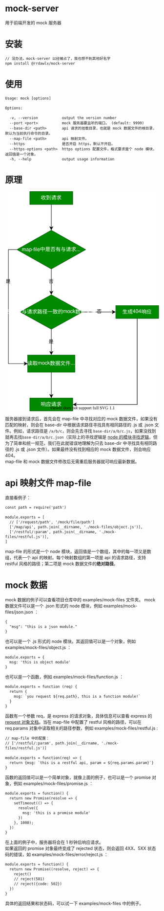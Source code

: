 # mock-server
用于前端开发的 mock 服务器

# 安装
```
// 没办法，mock-server 以经被占了，我也想不到其他好名字
npm install @rrdawlx/mock-server
```

# 使用
```
Usage: mock [options]

Options:

  -v, --version           output the version number
  --port <port>           mock 服务器要监听的端口。 (default: 9999)
  --base-dir <path>       api 请求的挂载目录，也就是 mock 数据文件的根目录，默认为当前执行命令的目录。
  --map-file <path>       api 映射文件。
  --https                 是否开启 https，默认不开启。
  --https-options <path>  https options 配置文件，格式要求是个 node 模块，返回值是一个对象。
  -h, --help              output usage information
```
# 原理
<img src="./aseets/mechanism.drawio.svg" style="display: block; margin: auto;" />

服务器接到请求后，首先会在 map-file 中寻找对应的 mock 数据文件，如果没有匹配的映射，则会在 base-dir 中根据请求路径寻找具有相同路径的 .js 或 .json 文件。例如，请求路径是 ```/a/b/c```，则会先去寻找 ```base-dir/a/b/c.js```，如果没找到就再去找```base-dir/a/b/c.json```（实际上的寻找逻辑是 [node 的模块寻找逻辑](https://nodejs.org/dist/latest-v10.x/docs/api/modules.html#modules_all_together)，但为了简单和统一规范，我们在此就错误地理解为只去 base-dir 中寻找具有相同路径的 .js 或 .json 文件）。如果最终没有找到相应的 mock 数据文件，则会响应 404。  
map-file 和 mock 数据文件修改后无需重启服务器就可响应最新数据。

# api 映射文件 map-file
直接看例子：
```
const path = require('path')

module.exports = [
  // ['/request/path', '/mock/file/path']
  ['/map/api', path.join(__dirname, './mock-files/object.js')],
  ['/restful/:param', path.join(__dirname, './mock-files/restful.js')],
]
```
map-file 的形式是一个 node 模块，返回值是一个数组，其中的每一项又是数组，代表一个 api 的映射。每个映射数组的第一项是 api 的请求路径，支持 restful 风格的路径；第二项是 mock 数据文件的**绝对路径**。

# mock 数据
mock 数据的例子可以查看项目仓库中的 examples/mock-files 文件夹。
mock 数据文件可以是一个 .json 形式的 node 模块，例如 examples/mock-files/json.json ：
```
{
  "msg": "this is a json module."
}
```
也可以是一个 .js 形式的 node 模块。其返回值可以是一个对象，例如 examples/mock-files/object.js ：
```
module.exports = {
  msg: 'this is object module'
}
```
也可以是一个函数，例如 examples/mock-files/function.js ：
```
module.exports = function (req) {
  return {
    msg: `you request ${req.path}, this is a function module!`
  }
}
```
函数有一个参数 req，是 express 的请求对象，具体信息可以查看 express 的 [request 对象文档](http://www.expressjs.com.cn/4x/api.html#req)。当在 map-file 中配置了 restful 风格的路径，可以在 req.params 对象中读取相关的路径参数，例如 examples/mock-files/restful.js :
```
// map-file 中的配置：
// ['/restful/:param', path.join(__dirname, './mock-files/restful.js')]

module.exports = function(req) => {
  return {msg: `this is a restful api, param = ${req.params.param}`}
}
```
函数的返回值可以是一个简单对象，就像上面的例子，也可以是一个 promise 对象，例如 examples/mock-files/promise.js ：
```
module.exports = function() {
  return new Promise(resolve => {
    setTimeout(() => {
      resolve({
        msg: 'this is a promise module'
      })
    }, 1000);
  })
}
```
在上面的例子中，服务器将会在 1 秒钟后响应请求。  
如果返回的 promise 对象最终变成了 rejected 状态，则会返回 4XX、5XX 状态码的错误，如 examples/mock-files/error/reject.js ：
```
module.exports = function() {
  return new Promise((resolve, reject) => {
    reject()
    // reject(501)
    // reject({code: 502})
  })
}
```
具体的返回结果和状态码，可以试一下 examples/mock-files 中的例子。

